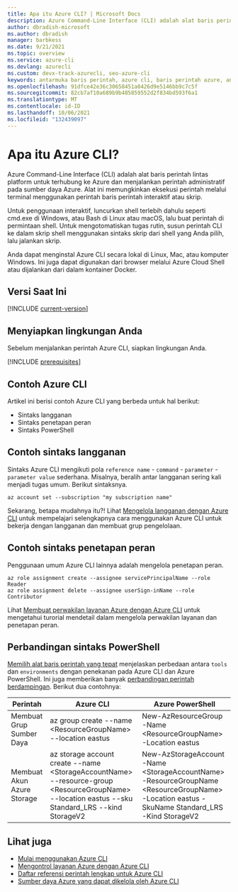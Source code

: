 ```yaml
---
title: Apa itu Azure CLI? | Microsoft Docs
description: Azure Command-Line Interface (CLI) adalah alat baris perintah yang dirancang untuk membuat dan mengelola sumber daya Azure yang tersedia di kontainer Windows, macOS, Linux, dan Docker.
author: dbradish-microsoft
ms.author: dbradish
manager: barbkess
ms.date: 9/21/2021
ms.topic: overview
ms.service: azure-cli
ms.devlang: azurecli
ms.custom: devx-track-azurecli, seo-azure-cli
keywords: antarmuka baris perintah, azure cli, baris perintah azure, antarmuka baris perintah azure, apa itu cli, contoh azure cli
ms.openlocfilehash: 91dfce42e36c30658451a0426d9e5146bb9c7c5f
ms.sourcegitcommit: 82cb7af10a689b9b485859552d2f834bd593f6a1
ms.translationtype: MT
ms.contentlocale: id-ID
ms.lasthandoff: 10/06/2021
ms.locfileid: "132439097"
---
```

# <a name="what-is-the-azure-cli"></a>Apa itu Azure CLI?

Azure Command-Line Interface (CLI) adalah alat baris perintah lintas platform untuk terhubung ke Azure dan menjalankan perintah administratif pada sumber daya Azure. Alat ini memungkinkan eksekusi perintah melalui terminal menggunakan perintah baris perintah interaktif atau skrip.

Untuk penggunaan interaktif, luncurkan shell terlebih dahulu seperti cmd.exe di Windows, atau Bash di Linux atau macOS, lalu buat perintah di permintaan shell. Untuk mengotomatiskan tugas rutin, susun perintah CLI ke dalam skrip shell menggunakan sintaks skrip dari shell yang Anda pilih, lalu jalankan skrip.

Anda dapat menginstal Azure CLI secara lokal di Linux, Mac, atau komputer Windows. Ini juga dapat digunakan dari browser melalui Azure Cloud Shell atau dijalankan dari dalam kontainer Docker.

## <a name="current-version"></a>Versi Saat Ini

[!INCLUDE [current-version](includes/current-version.md)]

## <a name="prepare-your-environment"></a>Menyiapkan lingkungan Anda

Sebelum menjalankan perintah Azure CLI, siapkan lingkungan Anda.  

[!INCLUDE [prerequisites](includes/azure-cli-prepare-your-environment-no-header.md)]

## <a name="azure-cli-examples"></a>Contoh Azure CLI
Artikel ini berisi contoh Azure CLI yang berbeda untuk hal berikut:
- Sintaks langganan
- Sintaks penetapan peran
- Sintaks PowerShell


## <a name="subscription-syntax-example"></a>Contoh sintaks langganan

Sintaks Azure CLI mengikuti pola `reference name` - `command` - `parameter` - `parameter value` sederhana.  Misalnya, beralih antar langganan sering kali menjadi tugas umum.  Berikut sintaksnya.

```azurecli
az account set --subscription "my subscription name"
```

Sekarang, betapa mudahnya itu?!  Lihat [Mengelola langganan dengan Azure CLI](manage-azure-subscriptions-azure-cli.md) untuk mempelajari selengkapnya cara menggunakan Azure CLI untuk bekerja dengan langganan dan membuat grup pengelolaan.

## <a name="role-assignment-syntax-example"></a>Contoh sintaks penetapan peran

Penggunaan umum Azure CLI lainnya adalah mengelola penetapan peran. 

```azurecli
az role assignment create --assignee servicePrincipalName --role Reader
az role assignment delete --assignee userSign-inName --role Contributor
```

Lihat [Membuat perwakilan layanan Azure dengan Azure CLI](create-an-azure-service-principal-azure-cli.md) untuk mengetahui turorial mendetail dalam mengelola perwakilan layanan dan penetapan peran.

## <a name="powershell-syntax-comparison"></a>Perbandingan sintaks PowerShell

[Memilih alat baris perintah yang tepat](choose-the-right-azure-command-line-tool.md) menjelaskan perbedaan antara `tools` dan `environments` dengan penekanan pada Azure CLI dan Azure PowerShell.  Ini juga memberikan banyak [perbandingan perintah berdampingan](choose-the-right-azure-command-line-tool.md#azure-cli-vs-azure-powershell-side-by-side-command-comparison).  Berikut dua contohnya:

|Perintah|Azure CLI|Azure PowerShell|
| --- | --- | --- |
| Membuat Grup Sumber Daya | az group create --name \<ResourceGroupName> --location eastus |New-AzResourceGroup -Name \<ResourceGroupName> -Location eastus
| Membuat Akun Azure Storage | az storage account create --name \<StorageAccountName> --resource-group \<ResourceGroupName> --location eastus --sku Standard_LRS --kind StorageV2 | New-AzStorageAccount -Name \<StorageAccountName> -ResourceGroupName \<ResourceGroupName> -Location eastus -SkuName Standard_LRS -Kind StorageV2

## <a name="see-also"></a>Lihat juga

- [Mulai menggunakan Azure CLI](get-started-with-azure-cli.md)
- [Mengontrol layanan Azure dengan Azure CLI](/learn/modules/control-azure-services-with-cli/)
- [Daftar referensi perintah lengkap untuk Azure CLI](/cli/azure/reference-index)
- [Sumber daya Azure yang dapat dikelola oleh Azure CLI](azure-services-the-azure-cli-can-manage.md)